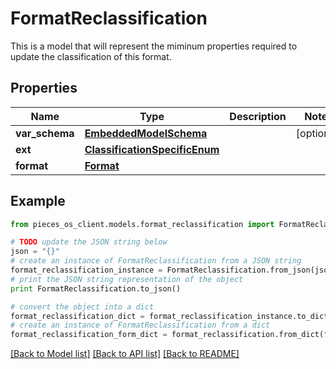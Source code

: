 # FormatReclassification

This is a model that will represent the miminum properties required to update the classification of this format.

## Properties

Name | Type | Description | Notes
------------ | ------------- | ------------- | -------------
**var_schema** | [**EmbeddedModelSchema**](EmbeddedModelSchema.md) |  | [optional] 
**ext** | [**ClassificationSpecificEnum**](ClassificationSpecificEnum.md) |  | 
**format** | [**Format**](Format.md) |  | 

## Example

```python
from pieces_os_client.models.format_reclassification import FormatReclassification

# TODO update the JSON string below
json = "{}"
# create an instance of FormatReclassification from a JSON string
format_reclassification_instance = FormatReclassification.from_json(json)
# print the JSON string representation of the object
print FormatReclassification.to_json()

# convert the object into a dict
format_reclassification_dict = format_reclassification_instance.to_dict()
# create an instance of FormatReclassification from a dict
format_reclassification_form_dict = format_reclassification.from_dict(format_reclassification_dict)
```
[[Back to Model list]](../README.md#documentation-for-models) [[Back to API list]](../README.md#documentation-for-api-endpoints) [[Back to README]](../README.md)


